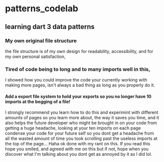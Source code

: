 # patterns_codelab

## learning dart 3 data patterns

### My own original file structure
the file structure is of my own design for readability,
accessibility, and for my own personal satisfaction, 

### Tired of code being to long and to many imports well in this,
I showed how you could improve the code your currently working with making more pages,
isn't always a bad thing as long as you properly do it.

#### Add a export file system to hold your exports so you no longer have 10 imports at the begging of a file!
I strongly recommend you learn how to do this and experimint with different amounts of pages so you learn more about,
the way it saves you time, and it also helps the future developer who might be brought in on your code from getting a huge headache, looking at your ten imports on each page condense your code for your future self so you dont get a headache from all the wasted amount of time you took scrolling past the useless imports at the top of the page... Haha ok done with my rant on this. If you read this hope you smiled, and agreed with me on this but if not, hope when you discover what I'm talking about you dont get as annoyed by it as I did lol.

